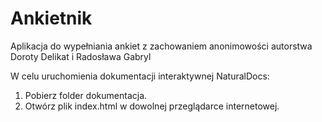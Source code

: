 # Ankietnik
Aplikacja do wypełniania ankiet z zachowaniem anonimowości autorstwa Doroty Delikat i Radosława Gabryl

W celu uruchomienia dokumentacji interaktywnej NaturalDocs:
1. Pobierz folder dokumentacja.
2. Otwórz plik index.html w dowolnej przeglądarce internetowej.
